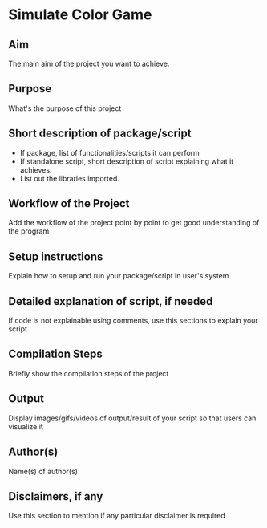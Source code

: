 # Simulate Color Game

## Aim

The main aim of the project you want to achieve.

## Purpose

What's the purpose of this project

## Short description of package/script

- If package, list of functionalities/scripts it can perform
- If standalone script, short description of script explaining what it achieves.
- List out the libraries imported.


## Workflow of the Project

Add the workflow of the project point by point to get good understanding of the program


## Setup instructions

Explain how to setup and run your package/script in user's system


## Detailed explanation of script, if needed

If code is not explainable using comments, use this sections to explain your script


## Compilation Steps

Briefly show the compilation steps of the project


## Output

Display images/gifs/videos of output/result of your script so that users can visualize it


## Author(s)

Name(s) of author(s)


## Disclaimers, if any

Use this section to mention if any particular disclaimer is required
